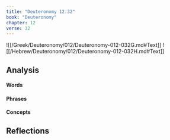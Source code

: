 ```yaml
---
title: "Deuteronomy 12:32"
book: "Deuteronomy"
chapter: 12
verse: 32
---
```

![[/Greek/Deuteronomy/012/Deuteronomy-012-032G.md#Text]]
![[/Hebrew/Deuteronomy/012/Deuteronomy-012-032H.md#Text]]

## Analysis

#### Words

#### Phrases

#### Concepts

## Reflections
